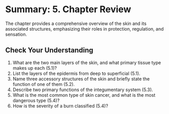 # Summary: 5. Chapter Review

The chapter provides a comprehensive overview of the skin and its associated structures, emphasizing their roles in protection, regulation, and sensation.

## Check Your Understanding

1.  What are the two main layers of the skin, and what primary tissue type makes up each (5.1)?
2.  List the layers of the epidermis from deep to superficial (5.1).
3.  Name three accessory structures of the skin and briefly state the function of one of them (5.2).
4.  Describe two primary functions of the integumentary system (5.3).
5.  What is the most common type of skin cancer, and what is the most dangerous type (5.4)?
6.  How is the severity of a burn classified (5.4)?